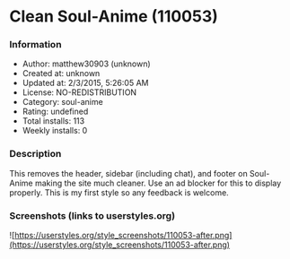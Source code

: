 # Clean Soul-Anime (110053)

### Information
- Author: matthew30903 (unknown)
- Created at: unknown
- Updated at: 2/3/2015, 5:26:05 AM
- License: NO-REDISTRIBUTION
- Category: soul-anime
- Rating: undefined
- Total installs: 113
- Weekly installs: 0


### Description
This removes the header, sidebar (including chat), and footer on Soul-Anime making the site much cleaner. Use an ad blocker for this to display properly. This is my first style so any feedback is welcome.


### Screenshots (links to userstyles.org)
![https://userstyles.org/style_screenshots/110053-after.png](https://userstyles.org/style_screenshots/110053-after.png)


